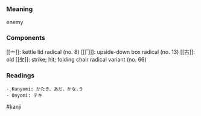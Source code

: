 ### Meaning

enemy

### Components

[[亠]]: kettle lid radical (no. 8) [[冂]]: upside-down box radical (no. 13) [[古]]: old [[攵]]: strike; hit; folding chair radical variant (no. 66)

### Readings

```
- Kunyomi: かたき、あだ、かな.う
- Onyomi: テキ
```

#kanji